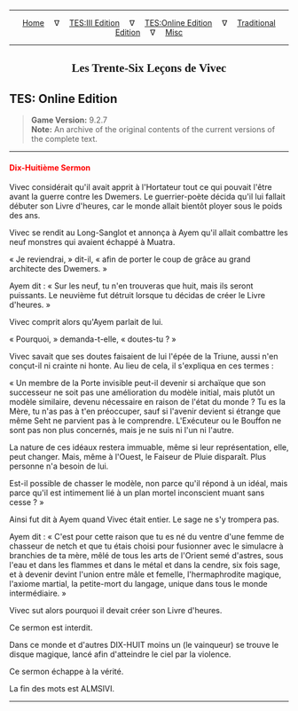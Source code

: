 
---

<!-- Jekyll Page Links -->

<center>
<a href="../../../../index.html">Home</a>
&emsp;&nabla;&emsp;
<a href="../../../index-tes3.html">TES:III Edition</a>
&emsp;&nabla;&emsp;
<a href="../../../index-teso.html">TES:Online Edition</a>
&emsp;&nabla;&emsp;
<a href="../../../index-traditional.html">Traditional Edition</a>
&emsp;&nabla;&emsp;
<a href="../../../index-misc.html">Misc</a>
</center>

<!-- Markdown Body Below: -->

---

<center>
<h2><span style="font-family:Georgia">Les Trente-Six Leçons de Vivec</span></h2>
</center>

## TES: Online Edition

> __Game Version:__ 9.2.7\
> __Note:__ An archive of the original contents of the current versions of the complete text.

---

#### <span style="color:red">Dix-Huitième Sermon</span>

Vivec considérait qu'il avait apprit à l'Hortateur tout ce qui pouvait l'être avant la guerre contre les Dwemers. Le guerrier-poète décida qu'il lui fallait débuter son Livre d'heures, car le monde allait bientôt ployer sous le poids des ans.

Vivec se rendit au Long-Sanglot et annonça à Ayem qu'il allait combattre les neuf monstres qui avaient échappé à Muatra.

« Je reviendrai, » dit-il, « afin de porter le coup de grâce au grand architecte des Dwemers. »

Ayem dit : « Sur les neuf, tu n'en trouveras que huit, mais ils seront puissants. Le neuvième fut détruit lorsque tu décidas de créer le Livre d'heures. »

Vivec comprit alors qu'Ayem parlait de lui.

« Pourquoi, » demanda-t-elle, « doutes-tu ? »

Vivec savait que ses doutes faisaient de lui l'épée de la Triune, aussi n'en conçut-il ni crainte ni honte. Au lieu de cela, il s'expliqua en ces termes :

« Un membre de la Porte invisible peut-il devenir si archaïque que son successeur ne soit pas une amélioration du modèle initial, mais plutôt un modèle similaire, devenu nécessaire en raison de l'état du monde ? Tu es la Mère, tu n'as pas à t'en préoccuper, sauf si l'avenir devient si étrange que même Seht ne parvient pas à le comprendre. L'Exécuteur ou le Bouffon ne sont pas non plus concernés, mais je ne suis ni l'un ni l'autre.

La nature de ces idéaux restera immuable, même si leur représentation, elle, peut changer. Mais, même à l'Ouest, le Faiseur de Pluie disparaît. Plus personne n'a besoin de lui.

Est-il possible de chasser le modèle, non parce qu'il répond à un idéal, mais parce qu'il est intimement lié à un plan mortel inconscient muant sans cesse ? »

Ainsi fut dit à Ayem quand Vivec était entier. Le sage ne s'y trompera pas.

Ayem dit : « C'est pour cette raison que tu es né du ventre d'une femme de chasseur de netch et que tu étais choisi pour fusionner avec le simulacre à branchies de ta mère, mêlé de tous les arts de l'Orient semé d'astres, sous l'eau et dans les flammes et dans le métal et dans la cendre, six fois sage, et à devenir devint l'union entre mâle et femelle, l'hermaphrodite magique, l'axiome martial, la petite-mort du langage, unique dans tous le monde intermédiaire. »

Vivec sut alors pourquoi il devait créer son Livre d'heures.

Ce sermon est interdit.

Dans ce monde et d'autres DIX-HUIT moins un (le vainqueur) se trouve le disque magique, lancé afin d'atteindre le ciel par la violence.

Ce sermon échappe à la vérité.

La fin des mots est ALMSIVI.

---
